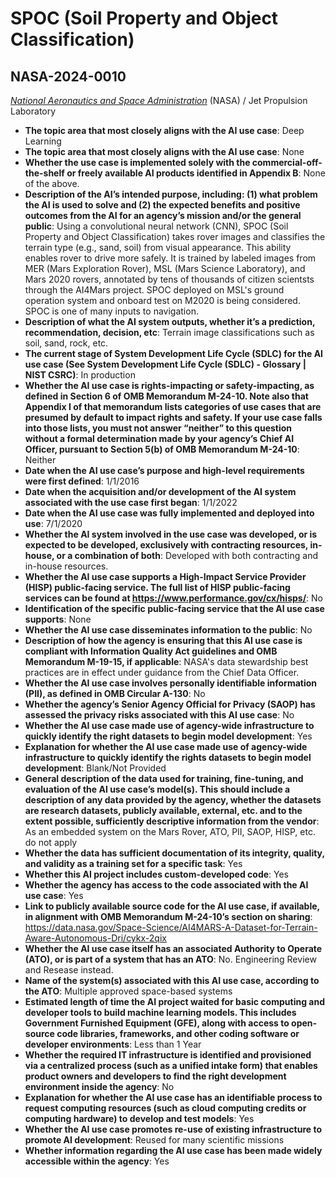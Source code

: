 # SPOC (Soil Property and Object Classification)
## NASA-2024-0010
_[National Aeronautics and Space Administration](<../3_agency/National Aeronautics and Space Administration.md>)_ (NASA) / Jet Propulsion Laboratory


+ **The topic area that most closely aligns with the AI use case**: Deep Learning
+ **The topic area that most closely aligns with the AI use case**: None
+ **Whether the use case is implemented solely with the commercial-off-the-shelf or freely available AI products identified in Appendix B**: None of the above.
+ **Description of the AI’s intended purpose, including: (1) what problem the AI is used to solve and (2) the expected benefits and positive outcomes from the AI for an agency’s mission and/or the general public**: Using a convolutional neural network (CNN), SPOC (Soil Property and Object Classification) takes rover images and classifies the terrain type (e.g., sand, soil) from visual appearance. This ability enables rover to drive more safely. It is trained by labeled images from MER (Mars Exploration Rover), MSL (Mars Science Laboratory), and Mars 2020 rovers, annotated by tens of thousands of citizen scientsts through the AI4Mars project. SPOC deployed on MSL's ground operation system and onboard test on M2020 is being considered.  SPOC is one of many inputs to navigation.
+ **Description of what the AI system outputs, whether it’s a prediction, recommendation, decision, etc**: Terrain image classifications such as soil, sand, rock, etc.
+ **The current stage of System Development Life Cycle (SDLC) for the AI use case (See System Development Life Cycle (SDLC) - Glossary | NIST CSRC)**: In production
+ **Whether the AI use case is rights-impacting or safety-impacting, as defined in Section 6 of OMB Memorandum M-24-10. Note also that Appendix I of that memorandum lists categories of use cases that are presumed by default to impact rights and safety. If your use case falls into those lists, you must not answer “neither” to this question without a formal determination made by your agency’s Chief AI Officer, pursuant to Section 5(b) of OMB Memorandum M-24-10**: Neither
+ **Date when the AI use case’s purpose and high-level requirements were first defined**: 1/1/2016
+ **Date when the acquisition and/or development of the AI system associated with the use case first began**: 1/1/2022
+ **Date when the AI use case was fully implemented and deployed into use**: 7/1/2020
+ **Whether the AI system involved in the use case was developed, or is expected to be developed, exclusively with contracting resources, in-house, or a combination of both**: Developed with both contracting and in-house resources.
+ **Whether the AI use case supports a High-Impact Service Provider (HISP) public-facing service. The full list of HISP public-facing services can be found at https://www.performance.gov/cx/hisps/**: No
+ **Identification of the specific public-facing service that the AI use case supports**: None
+ **Whether the AI use case disseminates information to the public**: No
+ **Description of how the agency is ensuring that this AI use case is compliant with Information Quality Act guidelines and OMB Memorandum M-19-15, if applicable**: NASA's data stewardship best practices are in effect under guidance from the Chief Data Officer.
+ **Whether the AI use case involves personally identifiable information (PII), as defined in OMB Circular A-130**: No
+ **Whether the agency’s Senior Agency Official for Privacy (SAOP) has assessed the privacy risks associated with this AI use case**: No
+ **Whether the AI use case made use of agency-wide infrastructure to quickly identify the right datasets to begin model development**: Yes
+ **Explanation for whether the AI use case made use of agency-wide infrastructure to quickly identify the rights datasets to begin model development**: Blank/Not Provided
+ **General description of the data used for training, fine-tuning, and evaluation of the AI use case’s model(s). This should include a description of any data provided by the agency, whether the datasets are research datasets, publicly available, external, etc. and to the extent possible, sufficiently descriptive information from the vendor**: As an embedded system on the Mars Rover, ATO, PII, SAOP, HISP, etc. do not apply
+ **Whether the data has sufficient documentation of its integrity, quality, and validity as a training set for a specific task**: Yes
+ **Whether this AI project includes custom-developed code**: Yes
+ **Whether the agency has access to the code associated with the AI use case**: Yes
+ **Link to publicly available source code for the AI use case, if available, in alignment with OMB Memorandum M-24-10’s section on sharing**: https://data.nasa.gov/Space-Science/AI4MARS-A-Dataset-for-Terrain-Aware-Autonomous-Dri/cykx-2qix
+ **Whether the AI use case itself has an associated Authority to Operate (ATO), or is part of a system that has an ATO**: No.  Engineering Review and Resease instead.
+ **Name of the system(s) associated with this AI use case, according to the ATO**: Multiple approved space-based systems
+ **Estimated length of time the AI project waited for basic computing and developer tools to build machine learning models. This includes Government Furnished Equipment (GFE), along with access to open-source code libraries, frameworks, and other coding software or developer environments**: Less than 1 Year
+ **Whether the required IT infrastructure is identified and provisioned via a centralized process (such as a unified intake form) that enables product owners and developers to find the right development environment inside the agency**: No
+ **Explanation for whether the AI use case has an identifiable process to request computing resources (such as cloud computing credits or computing hardware) to develop and test models**: Yes
+ **Whether the AI use case promotes re-use of existing infrastructure to promote AI development**: Reused for many scientific missions
+ **Whether information regarding the AI use case has been made widely accessible within the agency**: Yes